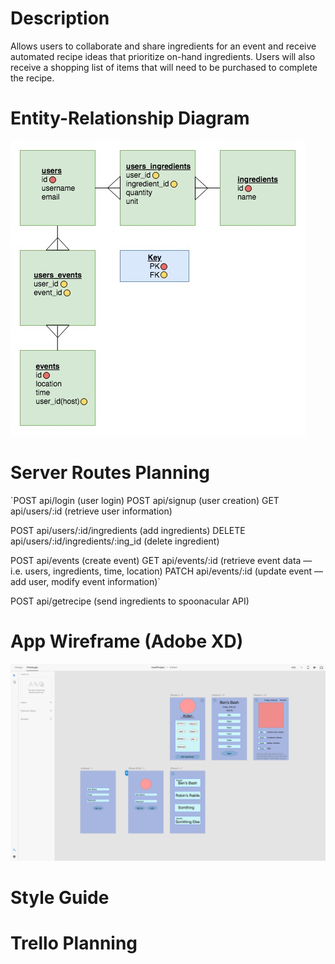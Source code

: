 # Description
Allows users to collaborate and share ingredients for an event and receive automated recipe ideas that prioritize on-hand ingredients.  Users will also receive a shopping list of items that will need to be purchased to complete the recipe.

# Entity-Relationship Diagram
![Example](/images/Food_App_ERD_v2.0.jpg)

# Server Routes Planning

`POST api/login (user login)
POST api/signup (user creation)
GET api/users/:id (retrieve user information)

POST api/users/:id/ingredients (add ingredients)
DELETE api/users/:id/ingredients/:ing_id (delete ingredient)

POST api/events (create event)
GET api/events/:id (retrieve event data — i.e. users, ingredients, time, location)
PATCH api/events/:id (update event — add user, modify event information)`

POST api/getrecipe (send ingredients to spoonacular API)

# App Wireframe (Adobe XD)
![Example](/images/wireframe.png)

# Style Guide

# Trello Planning
